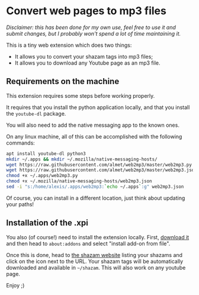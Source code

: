 # Convert web pages to mp3 files

*Disclaimer: this has been done for my own use, feel free to use it and submit
changes, but I probably won't spend a lot of time maintaining it.*

This is a tiny web extension which does two things:

- It allows you to convert your shazam tags into mp3 files;
- It allows you to download any Youtube page as an mp3 file.

## Requirements on the machine

This extension requires some steps before working properly.

It requires that you install the python application locally, and that
you install the `youtube-dl` package.

You will also need to add the native messaging app to the known ones.

On any linux machine, all of this can be accomplished with the following commands:

```bash
apt install youtube-dl python3
mkdir ~/.apps && mkdir ~/.mozilla/native-messaging-hosts/
wget https://raw.githubusercontent.com/almet/web2mp3/master/web2mp3.py -O ~/.apps/web2mp3.py
wget https://raw.githubusercontent.com/almet/web2mp3/master/web2mp3.json -O ~/.mozilla/native-messaging-hosts/web2mp3.json
chmod +x ~/.apps/web2mp3.py
chmod +x ~/.mozilla/native-messaging-hosts/web2mp3.json
sed -i "s:/home/alexis/.apps/web2mp3:`echo ~/.apps`:g" web2mp3.json
```

Of course, you can install in a different location, just think about updating your paths!

## Installation of the .xpi

You also (of course!) need to install the extension locally. First, [download
it](https://github.com/almet/web2mp3/blob/master/dist/shazam_to_mp3-1.0-an+fx.xpi?raw=true)
and then head to `about:addons` and select "install add-on from file".

Once this is done, head to [the shazam
website](https://www.shazam.com/myshazam) listing your shazams and click on the
icon next to the URL. Your shazam tags will be automatically downloaded and
available in `~/shazam`. This will also work on any youtube page.

Enjoy ;)

